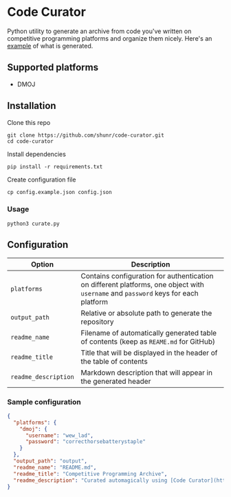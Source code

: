 # Code Curator

Python utility to generate an archive from code you've written on competitive programming platforms and organize them nicely. Here's an [example](https://github.com/shunr/competitive-programming) of what is generated.

## Supported platforms
- DMOJ

## Installation
Clone this repo
```shell
git clone https://github.com/shunr/code-curator.git
cd code-curator
```
Install dependencies
```shell
pip install -r requirements.txt
```
Create configuration file
```shell
cp config.example.json config.json
```
### Usage
```shell
python3 curate.py
```

## Configuration
| Option | Description |
|---|---|
|```platforms```| Contains configuration for authentication on different platforms, one object with ```username``` and ```password``` keys for each platform |
|```output_path```| Relative or absolute path to generate the repository |
|```readme_name```| Filename of automatically generated table of contents (keep as ```REAME.md``` for GitHub) |
|```readme_title```| Title that will be displayed in the header of the table of contents |
|```readme_description```| Markdown description that will appear in the generated header |

### Sample configuration
```json
{
  "platforms": {
    "dmoj": {
      "username": "wew_lad",
      "password": "correcthorsebatterystaple"
    }
  },
  "output_path": "output",
  "readme_name": "README.md",
  "readme_title": "Competitive Programming Archive",
  "readme_description": "Curated automagically using [Code Curator](https://github.com/shunr/code-curator)"
}
```